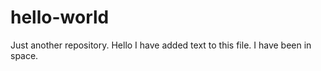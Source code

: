 # hello-world
Just another repository.
Hello
I have added text to this file. 
I have been in space.
